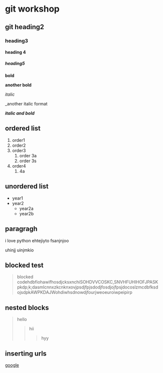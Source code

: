 # git workshop
## git heading2
### heading3
#### heading 4
##### heading5

**bold**



__another bold__


*italic*



_another italic format

_**italic and bold**_

## ordered list
1. order1
2. order2
3. order3
    1. order 3a
    2. order 3s
4. order4
    1. 4a
## unordered list

- year1
- year2
    * year2a
    * year2b

## paragragh
i love python
ehtejiyto
fsanjnjoo

uhinjj
uinjmkio

## blocked test
> blocked codehdbfiohawifhosdjcksxnchiSOHDVVCOSKC,SNVHFUHIHOFJPASKpkdp;k;dasmlcnnxzkcnknxovjpsdjfpjsdodjfosdjojfpsjdocoslzmcdbfksdojsdpkAWPKDAJWohdiwhsdnowdjfourjweoeuroiwpeipirp

## nested blocks
> hello
>> hii
>>> hyy

## inserting urls
[google](https://www.google.com/)
